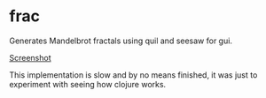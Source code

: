 # frac

Generates Mandelbrot fractals using quil and seesaw for gui.

[Screenshot](frac.png)

This implementation is slow and by no means finished, it was just to experiment with seeing how clojure works.

